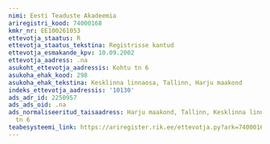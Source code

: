 ```yaml
---
nimi: Eesti Teaduste Akadeemia
ariregistri_kood: 74000168
kmkr_nr: EE100261053
ettevotja_staatus: R
ettevotja_staatus_tekstina: Registrisse kantud
ettevotja_esmakande_kpv: 10.09.2002
ettevotja_aadress: .na
asukoht_ettevotja_aadressis: Kohtu tn 6
asukoha_ehak_kood: 298
asukoha_ehak_tekstina: Kesklinna linnaosa, Tallinn, Harju maakond
indeks_ettevotja_aadressis: '10130'
ads_adr_id: 2250957
ads_ads_oid: .na
ads_normaliseeritud_taisaadress: Harju maakond, Tallinn, Kesklinna linnaosa, Kohtu
  tn 6
teabesysteemi_link: https://ariregister.rik.ee/ettevotja.py?ark=74000168&ref=rekvisiidid
---
```

